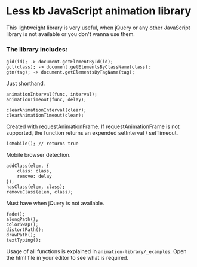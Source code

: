 # Less kb JavaScript animation library

This lightweight library is very useful, when jQuery or any other JavaScript library is not available or you don't wanna use them.

### The library includes:

	gid(id); -> document.getElementById(id);
	gcl(class); -> document.getElementsByClassName(class);
	gtn(tag); -> document.getElementsByTagName(tag);

Just shorthand.

	animationInterval(func, interval);
	animationTimeout(func, delay);

	clearAnimationInterval(clear);
	clearAnimationTimeout(clear);

Created with requestAnimationFrame. If requestAnimationFrame is not supported, the function returns an expended setInterval / setTimeout.

	isMobile(); // returns true

Mobile browser detection.

	addClass(elem, {
		class: class,
		remove: delay
	});
	hasClass(elem, class);
	removeClass(elem, class);

Must have when jQuery is not available.

	fade();
	alongPath();
	colorSwap();
	distortPath();
	drawPath();
	textTyping();

Usage of all functions is explained in `animation-library/_examples`. Open the html file in your editor to see what is required.
